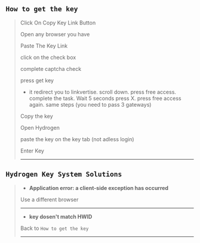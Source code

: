 ## `How to get the key`

> Click On Copy Key Link Button
>
> Open any browser you have
>
> Paste The Key Link
> 
> click on the check box
>
> complete captcha check
>
> press get key
>
> - it redirect you to linkvertise. scroll down. press free access. complete the task. Wait 5 seconds press X. press free access again. same steps (you need to pass 3 gateways)
>
> Copy the key
>
> Open Hydrogen
>
> paste the key on the key tab (not adless login)
>
> Enter Key
>
> -------
## `Hydrogen Key System Solutions`
>
> - **Application error: a client-side exception has occurred**
>
> Use a different browser
>
> -------
> - **key dosen't match HWID**
>
> Back to `How to get the key`
> ___
